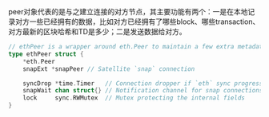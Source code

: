 peer对象代表的是与之建立连接的对方节点，其主要功能有两个：一是在本地记录对方一些已经拥有的数据，比如对方已经拥有了哪些block、哪些transaction、对方最新的区块哈希和TD是多少；二是发送数据给对方。

```go
// ethPeer is a wrapper around eth.Peer to maintain a few extra metadata.
type ethPeer struct {
	*eth.Peer
	snapExt *snapPeer // Satellite `snap` connection

	syncDrop *time.Timer   // Connection dropper if `eth` sync progress isn't validated in time
	snapWait chan struct{} // Notification channel for snap connections
	lock     sync.RWMutex  // Mutex protecting the internal fields
}
```




